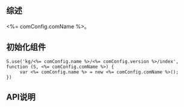 ## 综述

<%= comConfig.comName %>。

## 初始化组件
		
    S.use('kg/<%= comConfig.name %>/<%= comConfig.version %>/index', function (S, <%= comConfig.comName %>) {
         var <%= comConfig.name %> = new <%= comConfig.comName %>();
    })

## API说明
